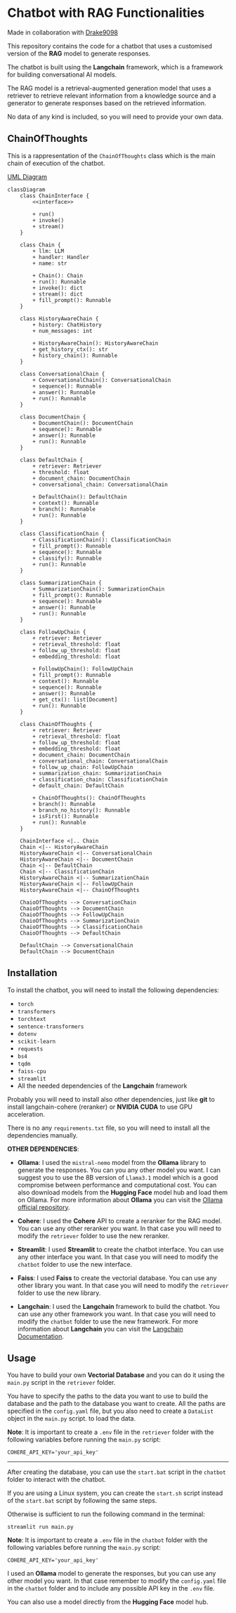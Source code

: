# Chatbot with RAG Functionalities

Made in collaboration with [Drake9098](https://github.com/Drake9098)

This repository contains the code for a chatbot that uses a customised version of the **RAG** model to generate responses.

The chatbot is built using the **Langchain** framework, which is a framework for building conversational AI models.

The RAG model is a retrieval-augmented generation model that uses a retriever to retrieve relevant information from a knowledge source and a generator to generate responses based on the retrieved information.

No data of any kind is included, so you will need to provide your own data.

## ChainOfThoughts

This is a rappresentation of the `ChainOfThoughts` class which is the main chain of execution of the chatbot.

[UML Diagram](chains.md)

```mermaid
classDiagram
    class ChainInterface {
        <<interface>>

        + run()
        + invoke()
        + stream()
    }

    class Chain {
        + llm: LLM
        + handler: Handler
        + name: str

        + Chain(): Chain
        + run(): Runnable
        + invoke(): dict
        + stream(): dict
        + fill_prompt(): Runnable
    }

    class HistoryAwareChain {
        + history: ChatHistory
        + num_messages: int

        + HistoryAwareChain(): HistoryAwareChain
        + get_history_ctx(): str
        + history_chain(): Runnable
    }

    class ConversationalChain {
        + ConversationalChain(): ConversationalChain
        + sequence(): Runnable
        + answer(): Runnable
        + run(): Runnable
    }

    class DocumentChain {
        + DocumentChain(): DocumentChain
        + sequence(): Runnable
        + answer(): Runnable
        + run(): Runnable
    }

    class DefaultChain {
        + retriever: Retriever
        + threshold: float
        + document_chain: DocumentChain
        + conversational_chain: ConversationalChain

        + DefaultChain(): DefaultChain
        + context(): Runnable
        + branch(): Runnable
        + run(): Runnable
    }

    class ClassificationChain {
        + ClassificationChain(): ClassificationChain
        + fill_prompt(): Runnable
        + sequence(): Runnable
        + classify(): Runnable
        + run(): Runnable
    }

    class SummarizationChain {
        + SummarizationChain(): SummarizationChain
        + fill_prompt(): Runnable
        + sequence(): Runnable
        + answer(): Runnable
        + run(): Runnable
    }

    class FollowUpChain {
        + retriever: Retriever
        + retrieval_threshold: float
        + follow_up_threshold: float
        + embedding_threshold: float

        + FollowUpChain(): FollowUpChain
        + fill_prompt(): Runnable
        + context(): Runnable
        + sequence(): Runnable
        + answer(): Runnable
        + get_ctx(): list[Document]
        + run(): Runnable
    }

    class ChainOfThoughts {
        + retriever: Retriever
        + retrieval_threshold: float
        + follow_up_threshold: float
        + embedding_threshold: float
        + document_chain: DocumentChain
        + conversational_chain: ConversationalChain
        + follow_up_chain: FollowUpChain
        + summarization_chain: SummarizationChain
        + classification_chain: ClassificationChain
        + default_chain: DefaultChain

        + ChainOfThoughts(): ChainOfThoughts
        + branch(): Runnable
        + branch_no_history(): Runnable
        + isFirst(): Runnable
        + run(): Runnable
    }

    ChainInterface <|.. Chain
    Chain <|-- HistoryAwareChain
    HistoryAwareChain <|-- ConversationalChain
    HistoryAwareChain <|-- DocumentChain
    Chain <|-- DefaultChain
    Chain <|-- ClassificationChain
    HistoryAwareChain <|-- SummarizationChain
    HistoryAwareChain <|-- FollowUpChain
    HistoryAwareChain <|-- ChainOfThoughts

    ChaioOfThoughts --> ConversationChain
    ChaioOfThoughts --> DocumentChain
    ChaioOfThoughts --> FollowUpChain
    ChaioOfThoughts --> SummarizationChain
    ChaioOfThoughts --> ClassificationChain
    ChaioOfThoughts --> DefaultChain

    DefaultChain --> ConversationalChain
    DefaultChain --> DocumentChain
```

## Installation

To install the chatbot, you will need to install the following dependencies:

- `torch`
- `transformers`
- `torchtext`
- `sentence-transformers`
- `dotenv`
- `scikit-learn`
- `requests`
- `bs4`
- `tqdm`
- `faiss-cpu`
- `streamlit`
- All the needed dependencies of the **Langchain** framework

Probably you will need to install also other dependencies, just like **git** to install langchain-cohere (reranker) or **NVIDIA CUDA** to use GPU acceleration.

There is no any `requirements.txt` file, so you will need to install all the dependencies manually.

**OTHER DEPENDENCIES**:

- **Ollama**: I used the `mistral-nemo` model from the **Ollama** library to generate the responses. You can you any other model you want. I can suggest you to use the 8B version of `Llama3.1` model which is a good compromise between performance and computational cost.
You can also download models from the **Hugging Face** model hub and load them on Ollama.
For more information about **Ollama** you can visit the [Ollama official repository](https://github.com/ollama/ollama).

- **Cohere**: I used the **Cohere** API to create a reranker for the RAG model. You can use any other reranker you want. In that case you will need to modify the `retriever` folder to use the new reranker.

- **Streamlit**: I used **Streamlit** to create the chatbot interface. You can use any other interface you want. In that case you will need to modify the `chatbot` folder to use the new interface.

- **Faiss**: I used **Faiss** to create the vectorial database. You can use any other library you want. In that case you will need to modify the `retriever` folder to use the new library.

- **Langchain**: I used the **Langchain** framework to build the chatbot. You can use any other framework you want. In that case you will need to modify the `chatbot` folder to use the new framework.
For more information about **Langchain** you can visit the [Langchain Documentation](https://python.langchain.com/v0.2/docs/introduction/).

## Usage

You have to build your own **Vectorial Database** and you can do it using the `main.py` script in the `retriever` folder.

You have to specify the paths to the data you want to use to build the database and the path to the database you want to create. All the paths are specified in the `config.yaml` file, but you also need to create a `DataList` object in the `main.py` script. to load the data.

**Note**: It is important to create a `.env` file in the `retriever` folder with the following variables before running the `main.py` script:

```
COHERE_API_KEY='your_api_key'
```
---
After creating the database, you can use the `start.bat` script in the `chatbot` folder to interact with the chatbot.

If you are using a Linux system, you can create the `start.sh` script instead of the `start.bat` script by following the same steps.

Otherwise is sufficient to run the following command in the terminal:

```
streamlit run main.py
```

**Note**: It is important to create a `.env` file in the `chatbot` folder with the following variables before running the `main.py` script:

```
COHERE_API_KEY='your_api_key'
```

I used an **Ollama** model to generate the responses, but you can use any other model you want. In that case remember to modify the `config.yaml` file in the `chatbot` folder and to include any possible API key in the `.env` file.

You can also use a model directly from the **Hugging Face** model hub.